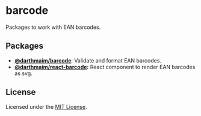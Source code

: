 # barcode

Packages to work with EAN barcodes.

## Packages

* **[@darthmaim/barcode](./packages/barcode)**: Validate and format EAN barcodes.
* **[@darthmaim/react-barcode](./packages/react-barcode):** React component to render EAN barcodes as svg.

## License

Licensed under the [MIT License](./LICENSE).

